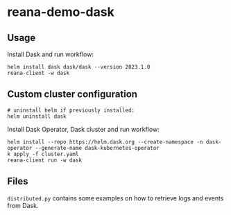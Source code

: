 # reana-demo-dask

## Usage

Install Dask and run workflow:

```console
helm install dask dask/dask --version 2023.1.0
reana-client -w dask
```

## Custom cluster configuration

```console
# uninstall helm if previously installed:
helm uninstall dask
```

Install Dask Operator, Dask cluster and run workflow:

```console
helm install --repo https://helm.dask.org --create-namespace -n dask-operator --generate-name dask-kubernetes-operator
k apply -f cluster.yaml
reana-client run -w dask
```

## Files

`distributed.py` contains some examples on how to retrieve logs and events from Dask.
